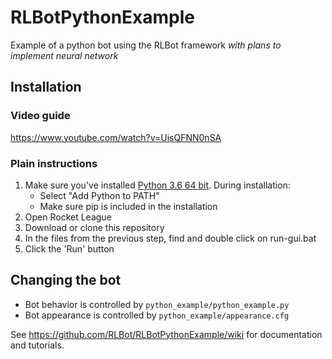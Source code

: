 # RLBotPythonExample
Example of a python bot using the RLBot framework *with plans to implement neural network*

## Installation

### Video guide

https://www.youtube.com/watch?v=UjsQFNN0nSA

### Plain instructions

1. Make sure you've installed [Python 3.6 64 bit](https://www.python.org/ftp/python/3.6.5/python-3.6.5-amd64.exe). During installation:
   - Select "Add Python to PATH"
   - Make sure pip is included in the installation
2. Open Rocket League
3. Download or clone this repository
3. In the files from the previous step, find and double click on run-gui.bat
4. Click the 'Run' button

## Changing the bot

- Bot behavior is controlled by `python_example/python_example.py`
- Bot appearance is controlled by `python_example/appearance.cfg`

See https://github.com/RLBot/RLBotPythonExample/wiki for documentation and tutorials.
